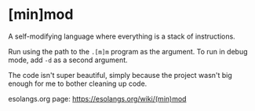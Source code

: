 # [min]mod
A self-modifying language where everything is a stack of instructions.

Run using the path to the `.[m]m` program as the argument. To run in debug mode, add `-d` as a second argument.

The code isn't super beautiful, simply because the project wasn't big enough for me to bother cleaning up code.

esolangs.org page: https://esolangs.org/wiki/(min)mod
